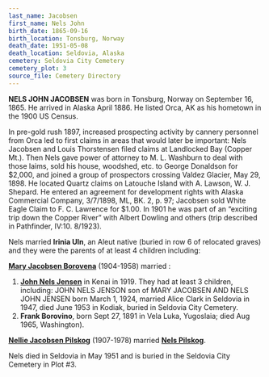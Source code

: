 ```yaml
---
last_name: Jacobsen
first_name: Nels John
birth_date: 1865-09-16
birth_location: Tonsburg, Norway
death_date: 1951-05-08
death_location: Seldovia, Alaska
cemetery: Seldovia City Cemetery
cemetery_plot: 3
source_file: Cemetery Directory
---
```

**NELS JOHN JACOBSEN** was born in Tonsburg, Norway on September 16, 1865.  He arrived in Alaska April 1886. He listed Orca, AK as his hometown in the 1900 US Census.

In pre-gold rush 1897, increased prospecting activity by cannery personnel from Orca led to first claims in areas that would later be important: Nels Jacobsen and Louis Thorstensen filed claims at Landlocked Bay (Copper Mt.). Then Nels gave power of attorney to M. L. Washburn to deal with those laims, sold his house, woodshed, etc. to George Donaldson for $2,000, and joined a group of prospectors crossing Valdez Glacier, May 29, 1898. He located Quartz claims on Latouche Island with A. Lawson, W. J. Shepard.  He entered an agreement for development rights with Alaska Commercial Company, 3/7/1898, ML, BK. 2, p. 97; Jacobsen sold White Eagle Claim to F. C. Lawrence for $1.00. In 1901 he was part of an “exciting trip down the Copper River” with Albert Dowling and others (trip described in Pathfinder, IV:10. 8/1923). 


Nels married **Irinia Uln**, an Aleut native (buried in row 6 of relocated graves) and they were the parents of at least 4 children including:

[**Mary Jacobsen Borovena**](./Borovena_Mary_Jacobsen.md) (1904-1958) married :

1.	[**John Nels Jensen**](./Jensen_John_Nels.md) in Kenai in 1919. They had at least 3 children, including:
            JOHN NELS JENSON son of MARY JACOBSEN AND NELS JOHN JENSEN born March 1, 1924, married Alice Clark in Seldovia in 1947, died June 1953 in Kodiak, buried in Seldovia City Cemetery.
2.	 **Frank Borovino**, born Sept 27, 1891 in Vela Luka, Yugoslaia; died Aug 1965, Washington).

[**Nellie Jacobsen Pilskog**](./Pilskog_Nellie_Jacobsen.md) (1907-1978) married [**Nels Pilskog**](./Pilskog_Nels_Rasmussen.md).

 Nels died in Seldovia in May 1951 and is buried in the Seldovia City Cemetery in Plot #3.  
